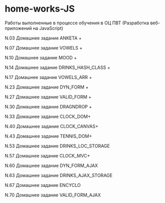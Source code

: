 ﻿# home-works-JS
Работы выполненные в процессе обучения в ОЦ ПВТ (Разработка веб-приложений на JavaScript)

N.03 Домашнее задание ANKETA  +

N.07 Домашнее задание VOWELS  +

N.10 Домашнее задание MOOD  +

N.14 Домашнее задание DRINKS_HASH_CLASS +

N.17 Домашнее задание VOWELS_ARR  +

N.23 Домашнее задание DYN_FORM +

N.27 Домашнее задание VALID_FORM +

N.30 Домашнее задание DRAGNDROP +

N.33 Домашнее задание CLOCK_DOM+

N.40 Домашнее задание CLOCK_CANVAS+

N.43 Домашнее задание TENNIS_DOM+

N.53 Домашнее задание DRINKS_LOC_STORAGE

N.57 Домашнее задание CLOCK_MVC+

N.60 Домашнее задание DYN_FORM_AJAX

N.63 Домашнее задание DRINKS_AJAX_STORAGE

N.67 Домашнее задание ENCYCLO

N.70 Домашнее задание VALID_FORM_AJAX
